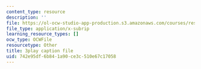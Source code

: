 ```yaml
---
content_type: resource
description: ''
file: https://ol-ocw-studio-app-production.s3.amazonaws.com/courses/res-18-008-calculus-revisited-complex-variables-differential-equations-and-linear-algebra-fall-2011/742e95df6b841a90ce3c510e67c17058_IYKULUq6YPQ.srt
file_type: application/x-subrip
learning_resource_types: []
ocw_type: OCWFile
resourcetype: Other
title: 3play caption file
uid: 742e95df-6b84-1a90-ce3c-510e67c17058
---
```


